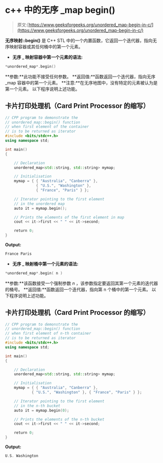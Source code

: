 # c++ 中的无序 _map begin()

> 原文:[https://www.geeksforgeeks.org/unordered_map-begin-in-c/](https://www.geeksforgeeks.org/unordered_map-begin-in-c/)

**无序映射::begin()** 是 C++ STL 中的一个内置函数，它返回一个迭代器，指向无序映射容器或其任何桶中的第一个元素。

*   **无序 _ 映射容器中第一个元素的语法:**

```cpp
*unordered_map*.begin()
```

**参数:**此功能不接受任何参数。
**返回值:**函数返回一个迭代器，指向无序 _map 容器中的第一个元素。
**注意:**在无序地图中，没有特定的元素被认为是第一个元素。
以下程序说明上述功能。

## 卡片打印处理机（Card Print Processor 的缩写）

```cpp
// CPP program to demonstrate the
// unordered_map::begin() function
// when first element of the container
// is to be returned as iterator
#include <bits/stdc++.h>
using namespace std;

int main()
{

    // Declaration
    unordered_map<std::string, std::string> mymap;

    // Initialisation
    mymap = { { "Australia", "Canberra" },
              { "U.S.", "Washington" },
              { "France", "Paris" } };

    // Iterator pointing to the first element
    // in the unordered map
    auto it = mymap.begin();

    // Prints the elements of the first element in map
    cout << it->first << " " << it->second;

    return 0;
}
```

**Output:** 

```cpp
France Paris
```

*   **无序 _ 映射桶中第一个元素的语法:**

```cpp
*unordered_map*.begin( n )
```

**参数:**该函数接受一个强制参数 *n* ，该参数指定要返回其第一个元素的迭代器的桶号。
**返回值:**函数返回一个迭代器，指向第 n 个桶中的第一个元素。
以下程序说明上述功能。

## 卡片打印处理机（Card Print Processor 的缩写）

```cpp
// CPP program to demonstrate the
// unordered_map::begin() function
// when first element of n-th container
// is to be returned as iterator
#include <bits/stdc++.h>
using namespace std;

int main()
{

    // Declaration
    unordered_map<std::string, std::string> mymap;

    // Initialisation
    mymap = { { "Australia", "Canberra" },
            { "U.S.", "Washington" }, { "France", "Paris" } };

    // Iterator pointing to the first element
    // in the n-th bucket
    auto it = mymap.begin(0);

    // Prints the elements of the n-th bucket
    cout << it->first << " " << it->second;

    return 0;
}
```

**Output:** 

```cpp
U.S. Washington
```